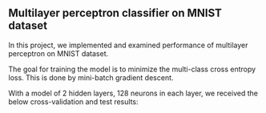 ## Multilayer perceptron classifier on MNIST dataset

In this project, we implemented and examined performance of multilayer perceptron on MNIST dataset.

The goal for training the model is to minimize the multi-class cross entropy loss. This is done by mini-batch gradient descent.

With a model of 2 hidden layers, 128 neurons in each layer, we received the below cross-validation and test results:

